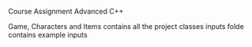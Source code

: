 Course Assignment Advanced C++

Game, Characters and Items contains all the project classes
inputs folde contains example inputs

